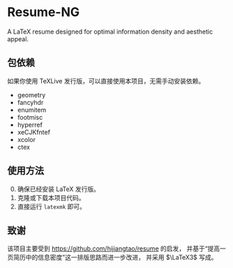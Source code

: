# Resume-NG

A LaTeX resume designed for optimal information density and aesthetic appeal.

## 包依赖

如果你使用 TeXLive 发行版，可以直接使用本项目，无需手动安装依赖。

- geometry
- fancyhdr
- enumitem
- footmisc
- hyperref
- xeCJKfntef
- xcolor
- ctex

## 使用方法

0. 确保已经安装 LaTeX 发行版。
1. 克隆或下载本项目代码。
2. 直接运行 `latexmk` 即可。

## 致谢

该项目主要受到 https://github.com/hijiangtao/resume 的启发，
并基于“提高一页简历中的信息密度”这一排版思路而进一步改进，
并采用 $\LaTeX3$ 写成。
